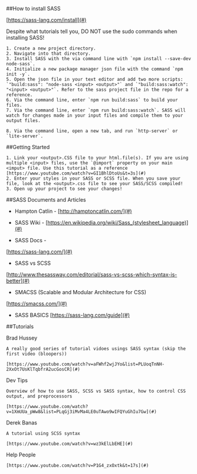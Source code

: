 ##How to install SASS

[https://sass-lang.com/install](#)

Despite what tutorials tell you, DO NOT use the sudo commands when installing SASS!


    1. Create a new project directory.
    2. Navigate into that directory.
    3. Install SASS with the via command line with `npm install --save-dev node-sass`.
    4. Initialize a new package manager json file with the command `npm init -y`.
    5. Open the json file in your text editor and add two more scripts: `"build:sass": "node-sass <input> <output>"` and `"build:sass:watch": "<input> <output>"`. Refer to the sass project file in the repo for a reference.
    6. Via the command line, enter `npm run build:sass` to build your files.
    7. Via the command line, enter `npm run build:sass:watch`. SASS will watch for changes made in your input files and compile them to your output files.
    
    8. Via the command line, open a new tab, and run `http-server` or `lite-server`.


##Getting Started

    1. Link your <output>.CSS file to your html.file(s). If you are using multiple <input> files, use the `@import` property on your main <imput> file. Use this tutorial as a reference [https://www.youtube.com/watch?v=GI1BhlDtoUs&t=3s](#)
    2. Enter your styles in your SASS or SCSS file. When you save your file, look at the <output>.css file to see your SASS/SCSS compiled!
    3. Open up your project to see your changes!

##SASS Documents and Articles
- Hampton Catlin - 
[http://hamptoncatlin.com/](#)

- SASS Wiki -
[https://en.wikipedia.org/wiki/Sass_(stylesheet_language)](#)

- SASS Docs -

[https://sass-lang.com/](#)

- SASS vs SCSS

[http://www.thesassway.com/editorial/sass-vs-scss-which-syntax-is-better](#)

- SMACSS (Scalable and Modular Architecture for CSS)

[https://smacss.com/](#)

- SASS BASICS
[https://sass-lang.com/guide](#)

##Tutorials

Brad Hussey

    A really good series of tutorial vidoes usings SASS syntax (skip the first video (bloopers))

    [https://www.youtube.com/watch?v=aFWhf2wjJYo&list=PLUoqTnNH-2XxOt7UsKlTqbfrA2ucGosCR](#)

Dev Tips

    Overview of how to use SASS, SCSS vs SASS syntax, how to control CSS output, and preprocessors

    [https://www.youtube.com/watch?v=1XmUUa_pWw8&list=PLqGj3iMvMa4LE0uTAwo9wIFQYuGhIu7Gw](#)

Derek Banas

    A tutorial using SCSS syntax

    [https://www.youtube.com/watch?v=wz3kElLbEHE](#)

Help People

    [https://www.youtube.com/watch?v=P1G4_zxOxtk&t=17s](#)


